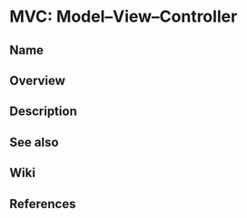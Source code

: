 # MVC: Model–View–Controller

## Name

## Overview

## Description

## See also

## Wiki

## References
